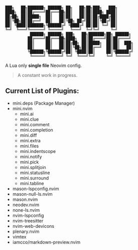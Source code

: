 ```
███╗   ██╗███████╗ ██████╗ ██╗   ██╗██╗███╗   ███╗
████╗  ██║██╔════╝██╔═══██╗██║   ██║██║████╗ ████║
██╔██╗ ██║█████╗  ██║   ██║██║   ██║██║██╔████╔██║
██║╚██╗██║██╔══╝  ██║   ██║╚██╗ ██╔╝██║██║╚██╔╝██║
██║ ╚████║███████╗╚██████╔╝ ╚████╔╝ ██║██║ ╚═╝ ██║
╚═╝  ╚═══╝╚══════╝ ╚═════╝   ╚═══╝  ╚═╝╚═╝     ╚═╝
           ██████╗ ██████╗ ███╗   ██╗███████╗██╗ ██████╗
          ██╔════╝██╔═══██╗████╗  ██║██╔════╝██║██╔════╝
          ██║     ██║   ██║██╔██╗ ██║█████╗  ██║██║  ███╗
          ██║     ██║   ██║██║╚██╗██║██╔══╝  ██║██║   ██║
          ╚██████╗╚██████╔╝██║ ╚████║██║     ██║╚██████╔╝
           ╚═════╝ ╚═════╝ ╚═╝  ╚═══╝╚═╝     ╚═╝ ╚═════╝
```

A Lua only **single file** Neovim config.

> A constant work in progress.

## Current List of Plugins:

- mini.deps (Package Manager)
- mini.nvim
  - mini.ai
  - mini.clue
  - mini.comment
  - mini.completion
  - mini.diff
  - mini.extra
  - mini.files
  - mini.indentscope
  - mini.notify
  - mini.pick
  - mini.splitjoin
  - mini.statusline
  - mini.surround
  - mini.tabline
- mason-lspconfig.nvim
- mason-null-ls.nvim
- mason.nvim
- neodev.nvim
- none-ls.nvim
- nvim-lspconfig
- nvim-treesitter
- nvim-web-devicons
- plenary.nvim
- vimtex
- iamcco/markdown-preview.nvim
